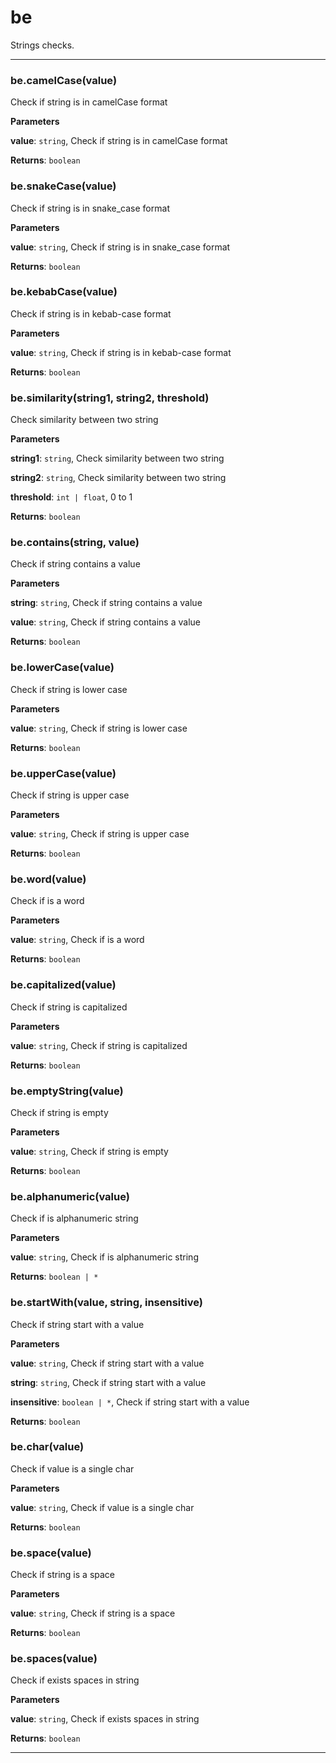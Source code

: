 # be

Strings checks.



* * *

### be.camelCase(value) 

Check if string is in camelCase format

**Parameters**

**value**: `string`, Check if string is in camelCase format

**Returns**: `boolean`


### be.snakeCase(value) 

Check if string is in snake_case format

**Parameters**

**value**: `string`, Check if string is in snake_case format

**Returns**: `boolean`


### be.kebabCase(value) 

Check if string is in kebab-case format

**Parameters**

**value**: `string`, Check if string is in kebab-case format

**Returns**: `boolean`


### be.similarity(string1, string2, threshold) 

Check similarity between two string

**Parameters**

**string1**: `string`, Check similarity between two string

**string2**: `string`, Check similarity between two string

**threshold**: `int | float`, 0 to 1

**Returns**: `boolean`


### be.contains(string, value) 

Check if string contains a value

**Parameters**

**string**: `string`, Check if string contains a value

**value**: `string`, Check if string contains a value

**Returns**: `boolean`


### be.lowerCase(value) 

Check if string is lower case

**Parameters**

**value**: `string`, Check if string is lower case

**Returns**: `boolean`


### be.upperCase(value) 

Check if string is upper case

**Parameters**

**value**: `string`, Check if string is upper case

**Returns**: `boolean`


### be.word(value) 

Check if is a word

**Parameters**

**value**: `string`, Check if is a word

**Returns**: `boolean`


### be.capitalized(value) 

Check if string is capitalized

**Parameters**

**value**: `string`, Check if string is capitalized

**Returns**: `boolean`


### be.emptyString(value) 

Check if string is empty

**Parameters**

**value**: `string`, Check if string is empty

**Returns**: `boolean`


### be.alphanumeric(value) 

Check if is alphanumeric string

**Parameters**

**value**: `string`, Check if is alphanumeric string

**Returns**: `boolean | *`


### be.startWith(value, string, insensitive) 

Check if string start with a value

**Parameters**

**value**: `string`, Check if string start with a value

**string**: `string`, Check if string start with a value

**insensitive**: `boolean | *`, Check if string start with a value

**Returns**: `boolean`


### be.char(value) 

Check if value is a single char

**Parameters**

**value**: `string`, Check if value is a single char

**Returns**: `boolean`


### be.space(value) 

Check if string is a space

**Parameters**

**value**: `string`, Check if string is a space

**Returns**: `boolean`


### be.spaces(value) 

Check if exists spaces in string

**Parameters**

**value**: `string`, Check if exists spaces in string

**Returns**: `boolean`



* * *










